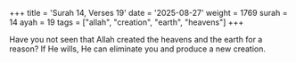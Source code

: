 +++
title = 'Surah 14, Verses 19'
date = '2025-08-27'
weight = 1769
surah = 14
ayah = 19
tags = ["allah", "creation", "earth", "heavens"]
+++

Have you not seen that Allah created the heavens and the earth for a reason? If He wills, He can eliminate you and produce a new creation.